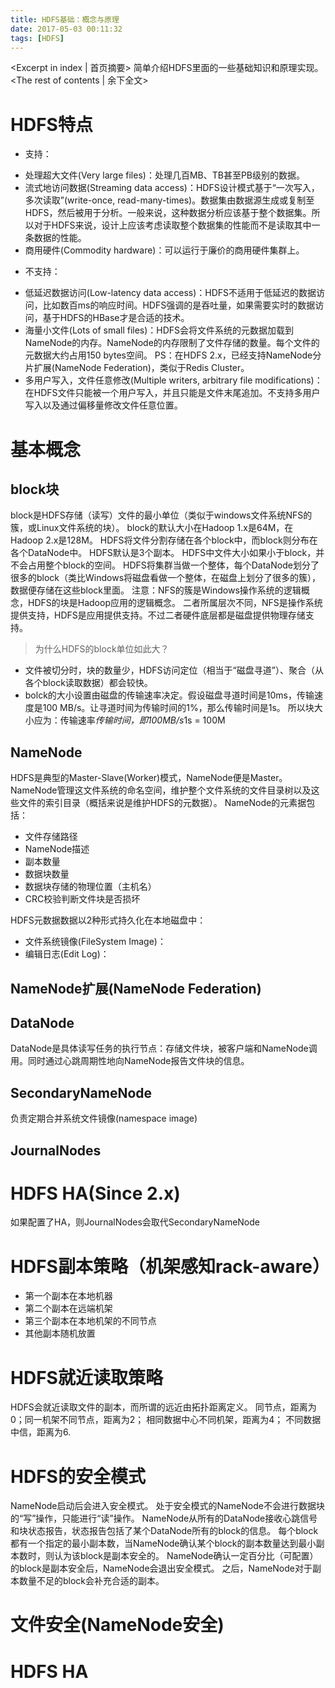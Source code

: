 ```yaml
---
title: HDFS基础：概念与原理
date: 2017-05-03 00:11:32
tags: [HDFS]
---
```

<Excerpt in index | 首页摘要>
简单介绍HDFS里面的一些基础知识和原理实现。<!-- more -->
<The rest of contents | 余下全文>

# HDFS特点
- 支持：
 * 处理超大文件(Very large files)：处理几百MB、TB甚至PB级别的数据。
 * 流式地访问数据(Streaming data access)：HDFS设计模式基于“一次写入，多次读取”(write-once, read-many-times)。数据集由数据源生成或复制至HDFS，然后被用于分析。一般来说，这种数据分析应该基于整个数据集。所以对于HDFS来说，设计上应该考虑读取整个数据集的性能而不是读取其中一条数据的性能。
 * 商用硬件(Commodity hardware)：可以运行于廉价的商用硬件集群上。
- 不支持：
 * 低延迟数据访问(Low-latency data access)：HDFS不适用于低延迟的数据访问，比如数百ms的响应时间。HDFS强调的是吞吐量，如果需要实时的数据访问，基于HDFS的HBase才是合适的技术。
 * 海量小文件(Lots of small files)：HDFS会将文件系统的元数据加载到NameNode的内存。NameNode的内存限制了文件存储的数量。每个文件的元数据大约占用150 bytes空间。
  PS：在HDFS 2.x，已经支持NameNode分片扩展(NameNode Federation)，类似于Redis Cluster。
 * 多用户写入，文件任意修改(Multiple writers, arbitrary file modifications)：在HDFS文件只能被一个用户写入，并且只能是文件末尾追加。不支持多用户写入以及通过偏移量修改文件任意位置。

# 基本概念
## block块
block是HDFS存储（读写）文件的最小单位（类似于windows文件系统NFS的簇，或Linux文件系统的块）。
block的默认大小在Hadoop 1.x是64M，在Hadoop 2.x是128M。
HDFS将文件分割存储在各个block中，而block则分布在各个DataNode中。
HDFS默认是3个副本。
HDFS中文件大小如果小于block，并不会占用整个block的空间。
HDFS将集群当做一个整体，每个DataNode划分了很多的block（类比Windows将磁盘看做一个整体，在磁盘上划分了很多的簇），数据便存储在这些block里面。
注意：NFS的簇是Windows操作系统的逻辑概念，HDFS的块是Hadoop应用的逻辑概念。
二者所属层次不同，NFS是操作系统提供支持，HDFS是应用提供支持。不过二者硬件底层都是磁盘提供物理存储支持。
>为什么HDFS的block单位如此大？
- 文件被切分时，块的数量少，HDFS访问定位（相当于“磁盘寻道”）、聚合（从各个block读取数据）都会较快。
- bolck的大小设置由磁盘的传输速率决定。假设磁盘寻道时间是10ms，传输速度是100 MB/s。让寻道时间为传输时间的1%，那么传输时间是1s。
所以块大小应为：传输速率*传输时间，即100MB/s*1s = 100M

## NameNode
HDFS是典型的Master-Slave(Worker)模式，NameNode便是Master。
NameNode管理这文件系统的命名空间，维护整个文件系统的文件目录树以及这些文件的索引目录（概括来说是维护HDFS的元数据）。
NameNode的元素据包括：
- 文件存储路径
- NameNode描述
- 副本数量
- 数据块数量
- 数据块存储的物理位置（主机名）
- CRC校验判断文件块是否损坏

HDFS元数据数据以2种形式持久化在本地磁盘中：
- 文件系统镜像(FileSystem Image)：
- 编辑日志(Edit Log)：

## NameNode扩展(NameNode Federation)

## DataNode
DataNode是具体读写任务的执行节点：存储文件块，被客户端和NameNode调用。同时通过心跳周期性地向NameNode报告文件块的信息。

## SecondaryNameNode
负责定期合并系统文件镜像(namespace image)

## JournalNodes

# HDFS HA(Since 2.x)
如果配置了HA，则JournalNodes会取代SecondaryNameNode

# HDFS副本策略（机架感知rack-aware）
- 第一个副本在本地机器
- 第二个副本在远端机架
- 第三个副本在本地机架的不同节点
- 其他副本随机放置

# HDFS就近读取策略
HDFS会就近读取文件的副本，而所谓的远近由拓扑距离定义。
同节点，距离为0；同一机架不同节点，距离为2；
相同数据中心不同机架，距离为4；
不同数据中信，距离为6.

# HDFS的安全模式
NameNode启动后会进入安全模式。
处于安全模式的NameNode不会进行数据块的“写”操作，只能进行“读”操作。
NameNode从所有的DataNode接收心跳信号和块状态报告，状态报告包括了某个DataNode所有的block的信息。
每个block都有一个指定的最小副本数，当NameNode确认某个block的副本数量达到最小副本数时，则认为该block是副本安全的。
NameNode确认一定百分比（可配置）的block是副本安全后，NameNode会退出安全模式。
之后，NameNode对于副本数量不足的block会补充合适的副本。

# 文件安全(NameNode安全)

# HDFS HA
